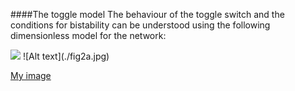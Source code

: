 ####The toggle model
The behaviour of the toggle switch and the conditions for bistability can be understood using the following dimensionless model for the network:

<img src="https://latex.codecogs.com/svg.latex?\Large&space;x=\frac{-b\pm\sqrt{b^2-4ac}}{2a}" />
![Alt text](./fig2a.jpg)

[My image](./fig2a.jpg)

